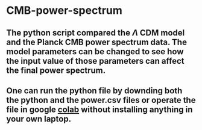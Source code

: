# CMB-power-spectrum
## The python script compared the $\Lambda$ CDM model and the Planck CMB power spectrum data. The model parameters can be changed to see how the input value of those parameters can affect the final power spectrum.  
## One can run the python file by downding both the python and the power.csv files or operate the file in google [colab](https://colab.research.google.com/drive/1E1iXM9x4-haHYOl8lVy_xYIgN7iaQicP#scrollTo=j188Oruim-nS) without installing anything in your own laptop.
